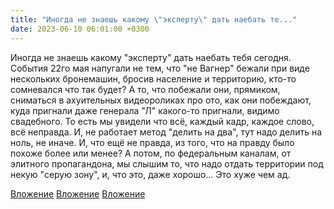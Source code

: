 ```yaml
---
title: "Иногда не знаешь какому \"эксперту\" дать наебать те..."
date: 2023-06-10 06:01:00 +0300
---
```


Иногда не знаешь какому "эксперту" дать наебать тебя сегодня.
События 22го мая напугали не тем, что "не Вагнер" бежали при виде нескольких бронемашин, бросив население и территорию, кто-то сомневался что так будет? А то, что побежали они, прямиком, сниматься в ахуительных видеороликах про ото, как они побеждают, куда пригнали даже генерала "Л" какого-то пригнали, видимо свадебного.
То есть мы увидели что всё, каждый кадр, каждое слово, всё неправда. И, не работает метод "делить на два", тут надо делить на ноль, не иначе. И, что ещё не правда, из того, что на правду было похоже более или менее?
А потом, по федеральным каналам, от элитного пропагандона, мы слышим то, что надо отдать территории под некую "серую зону", и, что это, даже хорошо...
Это хуже чем ад.


[Вложение](/assets/vk_photos/4/UBUHd6Z9wbc.jpg)
[Вложение](https://vk.com/video41076938_456239629)
[Вложение](https://vk.com/video41076938_456239630)
